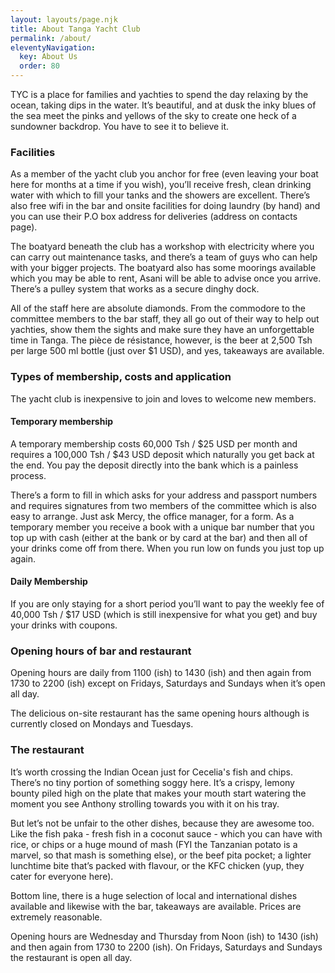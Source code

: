 ```yaml
---
layout: layouts/page.njk
title: About Tanga Yacht Club
permalink: /about/
eleventyNavigation:
  key: About Us
  order: 80
---
```

TYC is a place for families and yachties to spend the day relaxing by the ocean, taking dips in the water.  It’s beautiful, and at dusk the inky blues of the sea meet the pinks and yellows of the sky to create one heck of a sundowner backdrop.  You have to see it to believe it. 

### Facilities

As a member of the yacht club you anchor for free (even leaving your boat here for months at a time if you wish), you’ll receive fresh, clean drinking water with which to fill your tanks and the showers are excellent.  There’s also free wifi in the bar and onsite facilities for doing laundry (by hand) and you can use their P.O box address for deliveries (address on contacts page).  

The boatyard beneath the club has a workshop with electricity where you can carry out maintenance tasks, and there’s a team of guys who can help with your bigger projects.  The boatyard also has some moorings available which you may be able to rent, Asani will be able to advise once you arrive.  There’s a pulley system that works as a secure dinghy dock.

All of the staff here are absolute diamonds.  From the commodore to the committee members to the bar staff, they all go out of their way to help out yachties, show them the sights and make sure they have an unforgettable time in Tanga.  The pièce de résistance, however, is the beer at 2,500 Tsh per large 500 ml bottle (just over $1 USD), and yes, takeaways are available.  

### Types of membership, costs and application

The yacht club is inexpensive to join and loves to welcome new members. 

#### Temporary membership

A temporary membership costs 60,000 Tsh / $25 USD per month and requires a 100,000 Tsh / $43 USD deposit which naturally you get back at the end.  You pay the deposit directly into the bank which is a painless process.

There’s a form to fill in which asks for your address and passport numbers and requires signatures from two members of the committee which is also easy to arrange.  Just ask Mercy, the office manager, for a form.  As a temporary member you receive a book with a unique bar number that you top up with cash (either at the bank or by card at the bar) and then all of your drinks come off from there.  When you run low on funds you just top up again.

#### Daily Membership

If you are only staying for a short period you’ll want to pay the weekly fee of 40,000 Tsh / $17 USD (which is still inexpensive for what you get) and buy your drinks with coupons. 

### Opening hours of bar and restaurant

Opening hours are daily from 1100 (ish) to 1430 (ish) and then again from 1730 to 2200 (ish) except on Fridays, Saturdays and Sundays when it’s open all day.

The delicious on-site restaurant has the same opening hours although is currently closed on Mondays and Tuesdays. 

### The restaurant

It’s worth crossing the Indian Ocean just for Cecelia's fish and chips.  There’s no tiny portion of something soggy here.  It’s a crispy, lemony bounty piled high on the plate that makes your mouth start watering the moment you see Anthony strolling towards you with it on his tray. 

But let’s not be unfair to the other dishes, because they are awesome too.  Like the fish paka - fresh fish in a coconut sauce - which you can have with rice, or chips or a huge mound of mash (FYI the Tanzanian potato is a marvel, so that mash is something else), or the beef pita pocket; a lighter lunchtime bite that’s packed with flavour, or the KFC chicken (yup, they cater for everyone here).  

Bottom line, there is a huge selection of local and international dishes available and likewise with the bar, takeaways are available.  Prices are extremely reasonable.  

Opening hours are Wednesday and Thursday from Noon (ish) to 1430 (ish) and then again from 1730 to 2200 (ish). On Fridays, Saturdays and Sundays the restaurant is open all day.